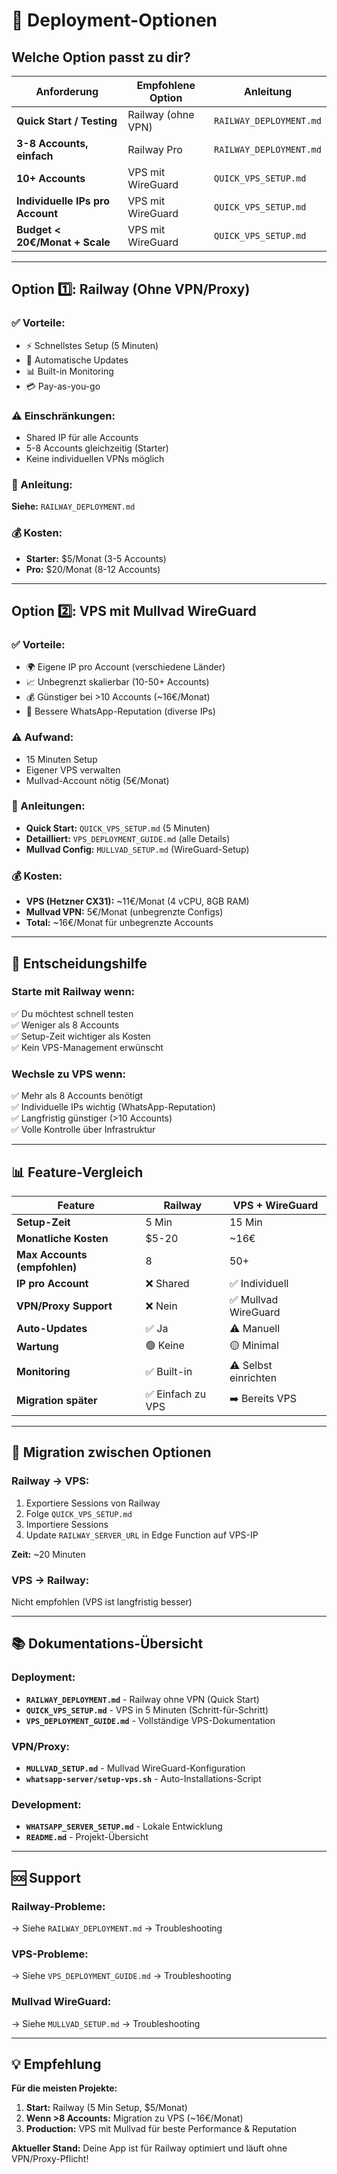# 🚀 Deployment-Optionen

## Welche Option passt zu dir?

| Anforderung | Empfohlene Option | Anleitung |
|------------|-------------------|-----------|
| **Quick Start / Testing** | Railway (ohne VPN) | `RAILWAY_DEPLOYMENT.md` |
| **3-8 Accounts, einfach** | Railway Pro | `RAILWAY_DEPLOYMENT.md` |
| **10+ Accounts** | VPS mit WireGuard | `QUICK_VPS_SETUP.md` |
| **Individuelle IPs pro Account** | VPS mit WireGuard | `QUICK_VPS_SETUP.md` |
| **Budget < 20€/Monat + Scale** | VPS mit WireGuard | `QUICK_VPS_SETUP.md` |

---

## Option 1️⃣: Railway (Ohne VPN/Proxy)

### ✅ Vorteile:
- ⚡ Schnellstes Setup (5 Minuten)
- 🔄 Automatische Updates
- 📊 Built-in Monitoring
- 💳 Pay-as-you-go

### ⚠️ Einschränkungen:
- Shared IP für alle Accounts
- 5-8 Accounts gleichzeitig (Starter)
- Keine individuellen VPNs möglich

### 📖 Anleitung:
**Siehe:** `RAILWAY_DEPLOYMENT.md`

### 💰 Kosten:
- **Starter:** $5/Monat (3-5 Accounts)
- **Pro:** $20/Monat (8-12 Accounts)

---

## Option 2️⃣: VPS mit Mullvad WireGuard

### ✅ Vorteile:
- 🌍 Eigene IP pro Account (verschiedene Länder)
- 📈 Unbegrenzt skalierbar (10-50+ Accounts)
- 💰 Günstiger bei >10 Accounts (~16€/Monat)
- 🔐 Bessere WhatsApp-Reputation (diverse IPs)

### ⚠️ Aufwand:
- 15 Minuten Setup
- Eigener VPS verwalten
- Mullvad-Account nötig (5€/Monat)

### 📖 Anleitungen:
- **Quick Start:** `QUICK_VPS_SETUP.md` (5 Minuten)
- **Detailliert:** `VPS_DEPLOYMENT_GUIDE.md` (alle Details)
- **Mullvad Config:** `MULLVAD_SETUP.md` (WireGuard-Setup)

### 💰 Kosten:
- **VPS (Hetzner CX31):** ~11€/Monat (4 vCPU, 8GB RAM)
- **Mullvad VPN:** 5€/Monat (unbegrenzte Configs)
- **Total:** ~16€/Monat für unbegrenzte Accounts

---

## 🎯 Entscheidungshilfe

### Starte mit Railway wenn:
✅ Du möchtest schnell testen  
✅ Weniger als 8 Accounts  
✅ Setup-Zeit wichtiger als Kosten  
✅ Kein VPS-Management erwünscht

### Wechsle zu VPS wenn:
✅ Mehr als 8 Accounts benötigt  
✅ Individuelle IPs wichtig (WhatsApp-Reputation)  
✅ Langfristig günstiger (>10 Accounts)  
✅ Volle Kontrolle über Infrastruktur

---

## 📊 Feature-Vergleich

| Feature | Railway | VPS + WireGuard |
|---------|---------|-----------------|
| **Setup-Zeit** | 5 Min | 15 Min |
| **Monatliche Kosten** | $5-20 | ~16€ |
| **Max Accounts (empfohlen)** | 8 | 50+ |
| **IP pro Account** | ❌ Shared | ✅ Individuell |
| **VPN/Proxy Support** | ❌ Nein | ✅ Mullvad WireGuard |
| **Auto-Updates** | ✅ Ja | ⚠️ Manuell |
| **Wartung** | 🟢 Keine | 🟡 Minimal |
| **Monitoring** | ✅ Built-in | ⚠️ Selbst einrichten |
| **Migration später** | ✅ Einfach zu VPS | ➡️ Bereits VPS |

---

## 🔄 Migration zwischen Optionen

### Railway → VPS:
1. Exportiere Sessions von Railway
2. Folge `QUICK_VPS_SETUP.md`
3. Importiere Sessions
4. Update `RAILWAY_SERVER_URL` in Edge Function auf VPS-IP

**Zeit:** ~20 Minuten

### VPS → Railway:
Nicht empfohlen (VPS ist langfristig besser)

---

## 📚 Dokumentations-Übersicht

### Deployment:
- **`RAILWAY_DEPLOYMENT.md`** - Railway ohne VPN (Quick Start)
- **`QUICK_VPS_SETUP.md`** - VPS in 5 Minuten (Schritt-für-Schritt)
- **`VPS_DEPLOYMENT_GUIDE.md`** - Vollständige VPS-Dokumentation

### VPN/Proxy:
- **`MULLVAD_SETUP.md`** - Mullvad WireGuard-Konfiguration
- **`whatsapp-server/setup-vps.sh`** - Auto-Installations-Script

### Development:
- **`WHATSAPP_SERVER_SETUP.md`** - Lokale Entwicklung
- **`README.md`** - Projekt-Übersicht

---

## 🆘 Support

### Railway-Probleme:
→ Siehe `RAILWAY_DEPLOYMENT.md` → Troubleshooting

### VPS-Probleme:
→ Siehe `VPS_DEPLOYMENT_GUIDE.md` → Troubleshooting

### Mullvad WireGuard:
→ Siehe `MULLVAD_SETUP.md` → Troubleshooting

---

## 💡 Empfehlung

**Für die meisten Projekte:**

1. **Start:** Railway (5 Min Setup, $5/Monat)
2. **Wenn >8 Accounts:** Migration zu VPS (~16€/Monat)
3. **Production:** VPS mit Mullvad für beste Performance & Reputation

**Aktueller Stand:** Deine App ist für Railway optimiert und läuft ohne VPN/Proxy-Pflicht!
